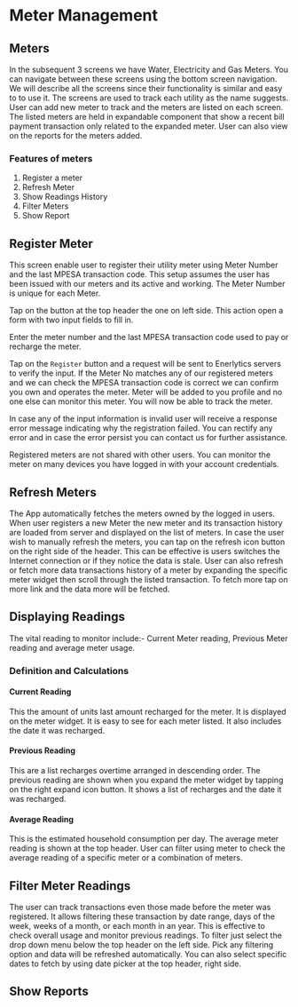 # Meter Management



## Meters

In the subsequent 3 screens we have Water, Electricity and Gas Meters. You can navigate between these screens using the bottom screen navigation. We will describe all the screens since their functionality is similar and easy to to use it.
The screens are used to track each utility as the name suggests. User can add new meter to track and the meters are listed on each screen. The listed meters are held in expandable component that show a recent bill payment transaction only related to the expanded meter.
User can also view on the reports for the meters added.

### Features of meters

1. Register a meter
2. Refresh Meter
3. Show Readings History
4. Filter Meters
5. Show Report

## Register Meter

This screen enable user to register their utility meter using Meter Number and the last MPESA transaction code. This setup assumes the user has been issued with our meters and its active and working. The Meter Number is unique for each Meter. 

Tap on the button at the top header the one on left side. This action open a form with two input fields to fill in. 

Enter the meter number and the last MPESA transaction code used to pay or recharge the meter.

Tap on the `Register` button and a request will be sent to Enerlytics servers to verify the input. If the Meter No matches any of our registered meters and we can check the MPESA transaction code is correct we can confirm you own and operates the meter. Meter will be added to you profile and no one else can monitor this meter. You will now be able to track the meter.

In case any of the input information is invalid user will receive a response error message indicating why the registration failed. You can rectify any error and in case the error persist you can contact us for further assistance.

Registered meters are not shared with other users. You can monitor the meter on many devices you have logged in with your account credentials.



## Refresh Meters

The App automatically fetches the meters owned by the logged in users. When user registers  a new Meter the new meter and its transaction history are loaded from server and displayed on the list of meters. In case the user wish to manually refresh the meters, you can tap on the refresh icon button on the right side of the header. This can be effective is users switches the Internet connection or if they notice the data is stale. User can also refresh or fetch more data transactions history of a meter by expanding the specific meter widget then scroll through the listed transaction. To fetch more tap on more link and the data more will be fetched. 

## Displaying Readings

The vital reading to monitor include:- Current Meter reading, Previous Meter reading and average meter usage. 

### Definition and Calculations

#### Current Reading 

This the amount of units last amount recharged for the meter. It is displayed on the meter widget. It is easy to see for each meter listed. It also includes the  date it was recharged.

#### Previous Reading 

This are a list recharges overtime arranged in descending order. The previous reading are shown when you expand the meter widget by tapping on the right expand icon button. It shows a list of recharges and the date it was recharged.

#### Average Reading 

This is the estimated household consumption per day. The  average meter reading is shown at the top header. User can filter using meter to check the average reading of a specific meter or a combination of meters.

## Filter Meter Readings

The user can track transactions even those made before the meter was registered. It allows filtering these transaction by date range, days of the week, weeks of a month, or each month in an year. This is effective to check overall usage and monitor previous readings. To filter just select the drop down menu below the top header on the left side. Pick any filtering option and data will be refreshed automatically. You can also select specific dates to fetch by using date picker at the top header, right side.

## Show Reports

